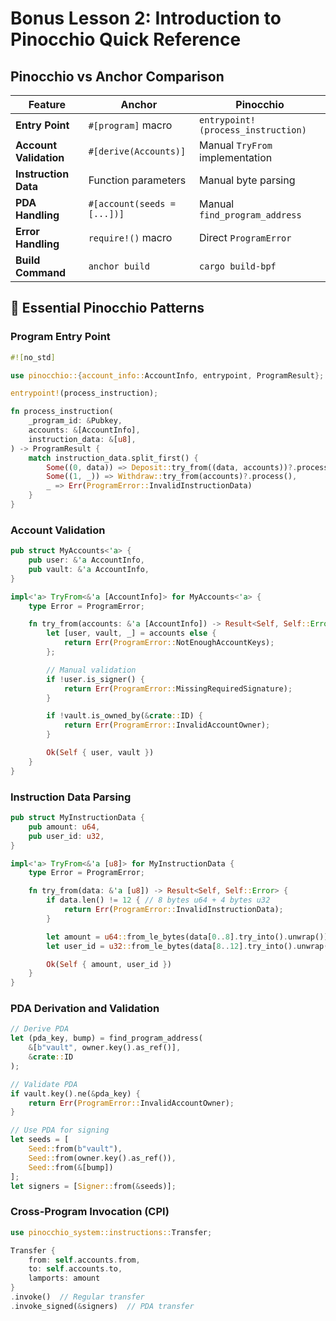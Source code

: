 # Bonus Lesson 2: Introduction to Pinocchio Quick Reference

## Pinocchio vs Anchor Comparison

| **Feature** | **Anchor** | **Pinocchio** |
|-------------|------------|---------------|
| **Entry Point** | `#[program]` macro | `entrypoint!(process_instruction)` |
| **Account Validation** | `#[derive(Accounts)]` | Manual `TryFrom` implementation |
| **Instruction Data** | Function parameters | Manual byte parsing |
| **PDA Handling** | `#[account(seeds = [...])]` | Manual `find_program_address` |
| **Error Handling** | `require!()` macro | Direct `ProgramError` |
| **Build Command** | `anchor build` | `cargo build-bpf` |

## 🔧 Essential Pinocchio Patterns

### **Program Entry Point**
```rust
#![no_std]

use pinocchio::{account_info::AccountInfo, entrypoint, ProgramResult};

entrypoint!(process_instruction);

fn process_instruction(
    _program_id: &Pubkey,
    accounts: &[AccountInfo],
    instruction_data: &[u8],
) -> ProgramResult {
    match instruction_data.split_first() {
        Some((0, data)) => Deposit::try_from((data, accounts))?.process(),
        Some((1, _)) => Withdraw::try_from(accounts)?.process(),
        _ => Err(ProgramError::InvalidInstructionData)
    }
}
```

### **Account Validation**
```rust
pub struct MyAccounts<'a> {
    pub user: &'a AccountInfo,
    pub vault: &'a AccountInfo,
}

impl<'a> TryFrom<&'a [AccountInfo]> for MyAccounts<'a> {
    type Error = ProgramError;

    fn try_from(accounts: &'a [AccountInfo]) -> Result<Self, Self::Error> {
        let [user, vault, _] = accounts else {
            return Err(ProgramError::NotEnoughAccountKeys);
        };

        // Manual validation
        if !user.is_signer() {
            return Err(ProgramError::MissingRequiredSignature);
        }

        if !vault.is_owned_by(&crate::ID) {
            return Err(ProgramError::InvalidAccountOwner);
        }

        Ok(Self { user, vault })
    }
}
```

### **Instruction Data Parsing**
```rust
pub struct MyInstructionData {
    pub amount: u64,
    pub user_id: u32,
}

impl<'a> TryFrom<&'a [u8]> for MyInstructionData {
    type Error = ProgramError;

    fn try_from(data: &'a [u8]) -> Result<Self, Self::Error> {
        if data.len() != 12 { // 8 bytes u64 + 4 bytes u32
            return Err(ProgramError::InvalidInstructionData);
        }

        let amount = u64::from_le_bytes(data[0..8].try_into().unwrap());
        let user_id = u32::from_le_bytes(data[8..12].try_into().unwrap());

        Ok(Self { amount, user_id })
    }
}
```

### **PDA Derivation and Validation**
```rust
// Derive PDA
let (pda_key, bump) = find_program_address(
    &[b"vault", owner.key().as_ref()], 
    &crate::ID
);

// Validate PDA
if vault.key().ne(&pda_key) {
    return Err(ProgramError::InvalidAccountOwner);
}

// Use PDA for signing
let seeds = [
    Seed::from(b"vault"),
    Seed::from(owner.key().as_ref()),
    Seed::from(&[bump])
];
let signers = [Signer::from(&seeds)];
```

### **Cross-Program Invocation (CPI)**
```rust
use pinocchio_system::instructions::Transfer;

Transfer {
    from: self.accounts.from,
    to: self.accounts.to,
    lamports: amount
}
.invoke()  // Regular transfer
.invoke_signed(&signers)  // PDA transfer
```